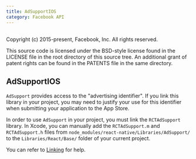 ```yaml
---
title: AdSupportIOS
category: Facebook API
---
```

<!-- Generated by documentation.js. Update this documentation by updating the source code. -->

## 

Copyright (c) 2015-present, Facebook, Inc.
All rights reserved.

This source code is licensed under the BSD-style license found in the
LICENSE file in the root directory of this source tree. An additional grant
of patent rights can be found in the PATENTS file in the same directory.

## AdSupportIOS

`AdSupport` provides access to the "advertising identifier". If you link this library
in your project, you may need to justify your use for this identifier when submitting
your application to the App Store.

In order to use `AdSupport` in your project, you must link the `RCTAdSupport` library.
In Xcode, you can manually add the `RCTAdSupport.m` and `RCTAdSupport.h` files from
`node_modules/react-native/Libraries/AdSupport/` to the `Libraries/React/Base/` folder
of your current project.

You can refer to [Linking](docs/linking-libraries-ios.html) for help.
